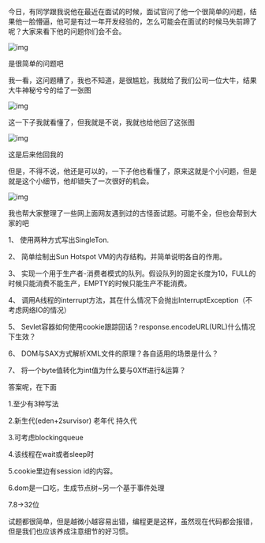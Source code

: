 今日，有同学跟我说他在最近在面试的时候，面试官问了他一个很简单的问题，结果他一脸懵逼，他可是有过一年开发经验的，怎么可能会在面试的时候马失前蹄了呢？大家来看下他的问题你们会不会。

![img](http://www.10tiao.com/img.do?url=http%3A//mmbiz.qpic.cn/mmbiz_jpg/3aGGuJWRuJc7PgjGWJCIOVuGNNK96RCSicx4e1PXo9PDQFr53A30iakbx5yZHsicNynHetU2LA8ib5EiaRmyYhaRIPg/0%3Fwx_fmt%3Djpeg)

是很简单的问题吧

我一看，这问题糟了，我也不知道，是很尴尬，我就给了我们公司一位大牛，结果大牛神秘兮兮的给了一张图

![img](http://www.10tiao.com/img.do?url=http%3A//mmbiz.qpic.cn/mmbiz_jpg/3aGGuJWRuJc7PgjGWJCIOVuGNNK96RCScFmic7MYlFtryBFSoYORsEXNyRguDLWqkNVsRibrqAUqicKuTT93TsFdg/0%3Fwx_fmt%3Djpeg)

这一下子我就看懂了，但我就是不说，我就也给他回了这张图

![img](http://www.10tiao.com/img.do?url=http%3A//mmbiz.qpic.cn/mmbiz_jpg/3aGGuJWRuJc7PgjGWJCIOVuGNNK96RCS5PokXV5qDtM5SXCoLc4j9LqZ6T3ZkW8dXHQ6mpD7mabNPicAUBKEVcA/0%3Fwx_fmt%3Djpeg)

这是后来他回我的

但是，不得不说，他还是可以的，一下子他也看懂了，原来这就是个小问题，但是就是这个小细节，他却错失了一次很好的机会。

![img](http://www.10tiao.com/img.do?url=http%3A//mmbiz.qpic.cn/mmbiz_jpg/3aGGuJWRuJc7PgjGWJCIOVuGNNK96RCSTAQic0MyRc5haDx1O7kf3wG6WxrHBsNsickktFzHRPWlkAPcIVPLtticw/0%3Fwx_fmt%3Djpeg)

我也帮大家整理了一些网上面网友遇到过的古怪面试题。可能不全，但也会帮到大家的吧

1、 使用两种方式写出SingleTon.

2、 简单绘制出Sun Hotspot VM的内存结构。并简单说明各自的作用。

3、 实现一个用于生产者-消费者模式的队列。假设队列的固定长度为10，FULL的时候只能消费不能生产，EMPTY的时候只能生产不能消费。

4、 调用A线程的interrupt方法，其在什么情况下会抛出InterruptException（不考虑网络IO的情况）

5、 Sevlet容器如何使用cookie跟踪回话？response.encodeURL(URL)什么情况下生效？

6、 DOM与SAX方式解析XML文件的原理？各自适用的场景是什么？

7、 将一个byte值转化为int值为什么要与0Xff进行&运算？

答案呢，在下面

1.至少有3种写法

2.新生代(eden+2survisor) 老年代 持久代

3.可考虑blockingqueue

4.该线程在wait或者sleep时

5.cookie里边有session id的内容。

6.dom是一口吃，生成节点树~另一个基于事件处理

7.8->32位

试题都很简单，但是越微小越容易出错，编程更是这样，虽然现在代码都会报错，但是我们也应该养成注意细节的好习惯。